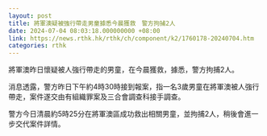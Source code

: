 ```yaml
---
layout: post
title: 將軍澳疑被強行帶走男童據悉今晨獲救　警方拘捕2人
date: 2024-07-04 08:03:18.000000000 +08:00
link: https://news.rthk.hk/rthk/ch/component/k2/1760178-20240704.htm
categories: rthk
---
```


將軍澳昨日懷疑被人強行帶走的男童，在今晨獲救，據悉，警方拘捕2人。

消息透露，警方昨日下午約4時30時接到報案，指一名3歲男童在將軍澳被人強行帶走，案件遂交由有組織罪案及三合會調查科接手調查。

警方今日清晨約5時25分在將軍澳區成功救出相關男童，並拘捕2人，稍後會進一步交代案件詳情。
